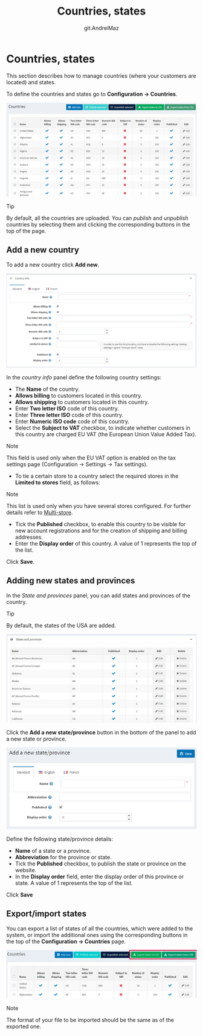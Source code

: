 ﻿---
title: Countries, states
uid: en/getting-started/configure-shipping/advanced-configuration/countries-states
author: git.AndreiMaz
contributors: git.rajupaladiya, git.DmitriyKulagin, git.exileDev, git.ivkadp, git.mariannk
---

# Countries, states

This section describes how to manage countries (where your customers are located) and states.

To define the countries and states go to **Configuration → Countries**.

![countries](_static/countries-states/countries1_1.png)

> [!TIP]
> 
> By default, all the countries are uploaded. You can *publish* and *unpublish* countries by selecting them and clicking the corresponding buttons in the top of the page.

## Add a new country

To add a new country click **Add new**.

![addcountry](_static/countries-states/addcountry.png)

In the *country info* panel define the following country settings:

* The **Name** of the country.
* **Allows billing** to customers located in this country.
* **Allows shipping** to customers located in this country.
* Enter **Two letter ISO** code of this country.
* Enter **Three letter ISO** code of this country.
* Enter **Numeric ISO code** code of this country.
* Select the **Subject to VAT** checkbox, to indicate whether customers in this country are charged EU VAT (the European Union Value Added Tax).

> [!NOTE]
> 
> This field is used only when the EU VAT option is enabled on the tax settings page (Configuration → Settings → Tax settings).

* To tie a certain store to a country select the required stores in the **Limited to stores** field, as follows:

> [!NOTE]
> 
> This list is used only when you have several stores configured. For further details refer to [Multi-store](xref:en/getting-started/advanced-configuration/multi-store).

* Tick the **Published** checkbox, to enable this country to be visible for new account registrations and for the creation of shipping and billing addresses.
* Enter the **Display order** of this country. A value of 1 represents the top of the list.

Click **Save**.

## Adding new states and provinces

In the *State and provinces* panel, you can add states and provinces of the country.

> [!TIP]
> 
> By default, the states of the USA are added.

![addcountry2](_static/countries-states/states.jpg)

Click the **Add a new state/province** button in the bottom of the panel to add a new state or province.

![countries3](_static/countries-states/countries3.png)

Define the following state/province details:

* **Name** of a state or a province.
* **Abbreviation** for the province or state.
* Tick the **Published** checkbox, to publish the state or province on the website.
* In the **Display order** field, enter the display order of this province or state. A value of 1 represents the top of the list.

Click **Save**

## Export/import states

You can export a list of states of all the countries, which were added to the system, or import the additional ones using the corresponding buttons in the top of the **Configuration → Countries** page.

![Export/import](_static/countries-states/export-import.jpg)

> [!NOTE]
> 
> The format of your file to be imported should be the same as of the exported one.